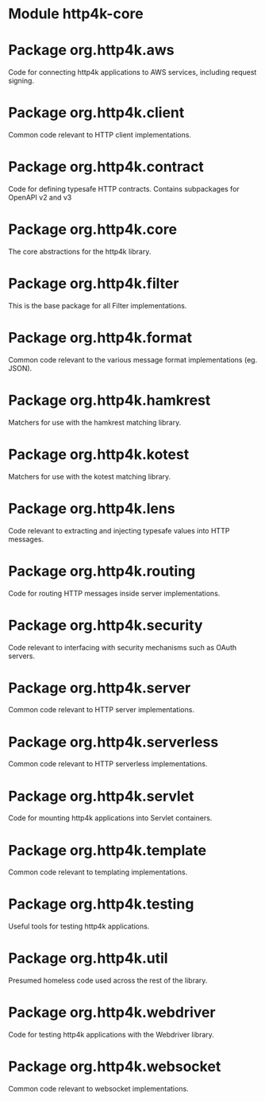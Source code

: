 # Module http4k-core

# Package org.http4k.aws
Code for connecting http4k applications to AWS services, including request signing.

# Package org.http4k.client
Common code relevant to HTTP client implementations.

# Package org.http4k.contract
Code for defining typesafe HTTP contracts. Contains subpackages for OpenAPI v2 and v3

# Package org.http4k.core
The core abstractions for the http4k library.

# Package org.http4k.filter
This is the base package for all Filter implementations.

# Package org.http4k.format
Common code relevant to the various message format implementations (eg. JSON).

# Package org.http4k.hamkrest
Matchers for use with the hamkrest matching library.

# Package org.http4k.kotest
Matchers for use with the kotest matching library.

# Package org.http4k.lens
Code relevant to extracting and injecting typesafe values into HTTP messages.

# Package org.http4k.routing
Code for routing HTTP messages inside server implementations.

# Package org.http4k.security
Code relevant to interfacing with security mechanisms such as OAuth servers.

# Package org.http4k.server
Common code relevant to HTTP server implementations.

# Package org.http4k.serverless
Common code relevant to HTTP serverless implementations.

# Package org.http4k.servlet
Code for mounting http4k applications into Servlet containers.

# Package org.http4k.template
Common code relevant to templating implementations.

# Package org.http4k.testing
Useful tools for testing http4k applications.

# Package org.http4k.util
Presumed homeless code used across the rest of the library.

# Package org.http4k.webdriver
Code for testing http4k applications with the Webdriver library.

# Package org.http4k.websocket
Common code relevant to websocket implementations.
